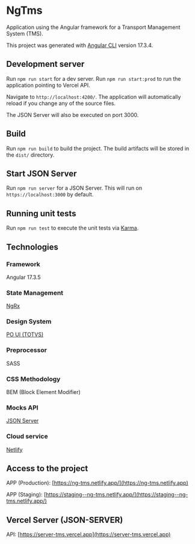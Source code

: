 # NgTms

Application using the Angular framework for a Transport Management System (TMS).

This project was generated with [Angular CLI](https://github.com/angular/angular-cli) version 17.3.4.


## Development server

Run `npm run start` for a dev server.
Run `npm run start:prod` to run the application pointing to Vercel API.

Navigate to `http://localhost:4200/`. The application will automatically reload if you change any of the source files.

The JSON Server will also be executed on port 3000.

## Build

Run `npm run build` to build the project. The build artifacts will be stored in the `dist/` directory.

## Start JSON Server

Run `npm run server` for a JSON Server. This will run on `https://localhost:3000` by default.

## Running unit tests

Run `npm run test` to execute the unit tests via [Karma](https://karma-runner.github.io).

## Technologies

### Framework

Angular 17.3.5

### State Management

[NgRx](https://ngrx.io/)

### Design System

[PO UI (TOTVS)](https://po-ui.io/)

### Preprocessor

SASS

### CSS Methodology

BEM (Block Element Modifier)

### Mocks API

[JSON Server](https://www.npmjs.com/package/json-server)

### Cloud service

[Netlify](https://www.netlify.com/)

## Access to the project

APP (Production): [https://ng-tms.netlify.app/](https://ng-tms.netlify.app)

APP (Staging): [https://staging--ng-tms.netlify.app/](https://staging--ng-tms.netlify.app/)

## Vercel Server (JSON-SERVER)

API: [https://server-tms.vercel.app](https://server-tms.vercel.app)